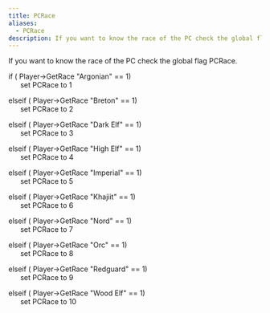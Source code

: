 ```yaml
---
title: PCRace
aliases:
  - PCRace
description: If you want to know the race of the PC check the global flag PCRace.
---
```

If you want to know the race of the PC check the global flag PCRace.

if ( Player-\>GetRace "Argonian" == 1)  
&nbsp; &nbsp; &nbsp; set PCRace to 1  

elseif ( Player-\>GetRace "Breton" == 1)  
&nbsp; &nbsp; &nbsp; set PCRace to 2  

elseif ( Player-\>GetRace "Dark Elf" == 1)  
&nbsp; &nbsp; &nbsp; set PCRace to 3  

elseif ( Player-\>GetRace "High Elf" == 1)  
&nbsp; &nbsp; &nbsp; set PCRace to 4  

elseif ( Player-\>GetRace "Imperial" == 1)  
&nbsp; &nbsp; &nbsp; set PCRace to 5  

elseif ( Player-\>GetRace "Khajiit" == 1)  
&nbsp; &nbsp; &nbsp; set PCRace to 6  

elseif ( Player-\>GetRace "Nord" == 1)  
&nbsp; &nbsp; &nbsp; set PCRace to 7  

elseif ( Player-\>GetRace "Orc" == 1)  
&nbsp; &nbsp; &nbsp; set PCRace to 8  

elseif ( Player-\>GetRace "Redguard" == 1)  
&nbsp; &nbsp; &nbsp; set PCRace to 9  

elseif ( Player-\>GetRace "Wood Elf" == 1)  
&nbsp; &nbsp; &nbsp; set PCRace to 10  
